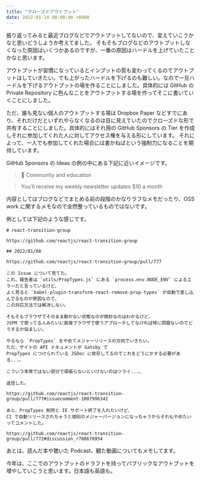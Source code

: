 ```yaml
---
title: "クローズドアウトプット"
date: 2022-01-14 00:00:00 +0900
---
```


振り返ってみると最近ブログなどでアウトプットしてないので、変えていこうかなと思いどうしようか考えてました。
そもそもブログなどのアウトプットしなくなった原因はいくつかあるのですが、一番の原因はハードルを上げていたことかなと思います。

アウトプットが習慣になっているとインプットの質も変わってくるのでアウトプットはしていきたい。でも上がったハードルを下げるのも難しい。なので一旦ハードルを下げるアウトプットの場を作ることにしました。具体的には GitHub の Private Repository に色んなことをアウトプットする場を作ってそこに書いていくことにしました。

ただ、誰も見ない個人のアウトプットする場は Dropbox Paper などすでにあり、それだけだといずれやらなくなるのは目に見えていたのでクローズドな形で共有することにしました。具体的にはそれ用の GitHub Sponsors の Tier を作成しそれに参加してくれた人に対してアクセス権を与える形にしています。
それによって、一人でも参加してくれた場合には書かねばという強制力になることを期待しています。

GitHub Sponsors の Ideas の例の中にある下記に近いイメージです。

> 📓 Community and education

> You'll receive my weekly newsletter updates $10 a month

内容としてはブログなどでまとめる前の段階のかなりラフなメモだったり、OSS work に関するメモなので全然整っているものではないです。

例としては下記のような感じです。

```
# react-transition-group

https://github.com/reactjs/react-transition-group

## 2022/01/08

https://github.com/reactjs/react-transition-group/pull/777

この Issue について見てた。
これ、報告者は `utils/PropTypes.js` にある `process.env.NODE_ENV` によるエラーだと言っているけど、
よく見ると `babel-plugin-transform-react-remove-prop-types` が自動で差し込んでるものが原因なので、
この対応方法では解決しない。

そもそもブラウザでそのまま動かない状態なのが微妙なのはわかるけど、
JSPM で使ってる人みたいに直接ブラウザで使うアプローチしてなければ特に問題ないのでどうするか悩ましい。

やるなら `PropTypes` をやめてメジャーリリースの方向でいきたい。
ただ、サイトの API ドキュメントが Gatsby で
PropTypes につけられている JSDoc に依存してるのでこれをどうにかする必要がある...。

こういう本質ではない部分で頑張らないといけないのはツライ...。

返信した。

https://github.com/reactjs/react-transition-group/pull/777#issuecomment-1007996342

あと、PropTypes 削除と IE サポート終了を入れたいけど、
CI で自動リリースされちゃうと個別のメジャーバージョンになっちゃうからそれもやめたいってコメントした。

https://github.com/reactjs/react-transition-group/pull/772#discussion_r780670954
```

あとは、読んだ本や聴いた Podcast、観た動画についてもメモしてます。

今年は、ここでのアウトプットのドラフトを持ってパブリックなアウトプットを増やしていこうと思います。日本語も英語も。
